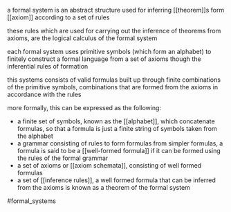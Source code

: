 a formal system is an abstract structure used for inferring [[theorem]]s form [[axiom]] according to a set of rules

these rules which are used for carrying out the inference of theorems from axioms, are the logical calculus of the formal system

each formal system uses primitive symbols (which form an alphabet) to finitely construct a formal language from a set of axioms though the inferential rules of formation

this systems consists of valid formulas built up through finite combinations of the primitive symbols, combinations that are formed from the axioms in accordance with the rules

more formally, this can be expressed as the following:
- a finite set of symbols, known as the [[alphabet]], which concatenate formulas, so that a formula is just a finite string of symbols taken from the alphabet
- a  grammar consisting of rules to form formulas from simpler formulas, a formula is said to be a  [[well-formed formula]] if it can be formed using the rules of the formal grammar
- a set of axioms or [[axiom schemata]], consisting of well formed formulas
- a set of [[inference rules]], a well formed formula that can be inferred from the axioms is known as a theorem of the formal system

#formal_systems